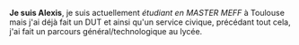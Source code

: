 **Je suis Alexis**,
je suis actuellement _étudiant en MASTER MEFF_ à Toulouse
mais j'ai déjà fait un DUT et ainsi qu'un service civique,
précédant tout cela, j'ai fait un parcours général/technologique au lycée.